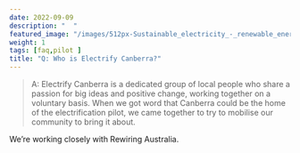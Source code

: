 ```yaml
---
date: 2022-09-09 
description: "  "
featured_image: "/images/512px-Sustainable_electricity_-_renewable_energy_icon.png"
weight: 1
tags: [faq,pilot ]
title: "Q: Who is Electrify Canberra?" 
---
```

<!-- {{< figure src="/images/Victor_Hugo-Hunchback.jpg" title="Illustration from Victor Hugo et son temps (1881)" >}}
{{< tweet user="SanDiegoZoo" id="1453110110599868418" >}}	 -->

>A: Electrify Canberra is a dedicated group of local people who share a passion for big ideas and positive change, working together on a voluntary basis. When we got word that Canberra could be the home of the electrification pilot, we came together to try to mobilise our community to bring it about. 

We’re working closely with Rewiring Australia.